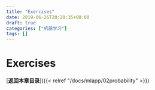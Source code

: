```yaml
---
title: "Exercises"
date: 2019-06-26T20:20:35+08:00
draft: true
categories: ["机器学习"]
tags: []
---
```


# Exercises

[**返回本章目录**]({{< relref "/docs/mlapp/02probability" >}})

